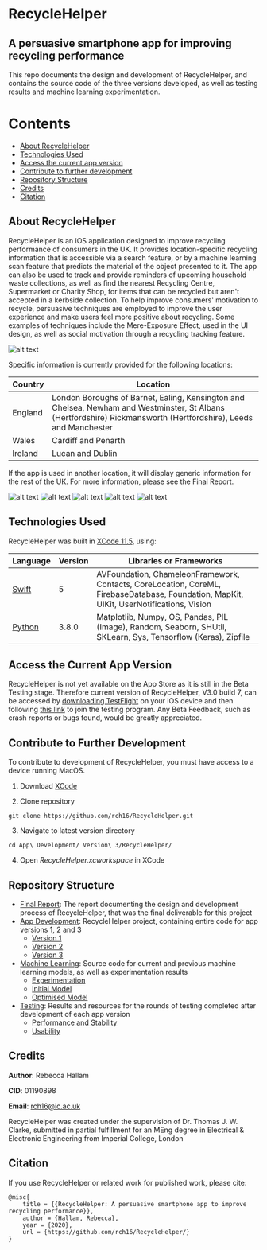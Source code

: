 # RecycleHelper
## A persuasive smartphone app for improving recycling performance

This repo documents the design and development of RecycleHelper, and contains the source code of the three versions developed, as well as testing results and machine learning experimentation.

# Contents

* [About RecycleHelper](#about-recyclehelper)
* [Technologies Used](#technologies-used)
* [Access the current app version](#access-the-current-app-version)
* [Contribute to further development](#contribute-to-further-development)
* [Repository Structure](#repository-structure)
* [Credits](#credits)
* [Citation](#citation)

## About RecycleHelper

RecycleHelper is an iOS application designed to improve recycling performance of consumers in the UK. It provides location-specific recycling information that is accessible via a search feature, or by a machine learning scan feature that predicts the material of the object presented to it. The app can also be used to track and provide reminders of upcoming household waste collections, as well as find the nearest Recycling Centre, Supermarket or Charity Shop, for items that can be recycled but aren't accepted in a kerbside collection. To help improve consumers' motivation to recycle, persuasive techniques are employed to improve the user experience and make users feel more positive about recycling. Some examples of techniques include the Mere-Exposure Effect, used in the UI design, as well as social motivation through a recycling tracking feature.

![alt text](https://github.com/rch16/FYP/blob/master/App%20Development/Version%203/App%20Screenshots/Onboarding.png)

Specific information is currently provided for the following locations:

| Country                                                               | Location                             |
| --------------------------------------------------------------------- | ------------------------------------ |
| England                                                               | London Boroughs of Barnet, Ealing, Kensington and Chelsea, Newham and Westminster, St Albans (Hertfordshire) Rickmansworth (Hertfordshire), Leeds and Manchester |
| Wales                                                                 | Cardiff and Penarth                  |
| Ireland                                                               | Lucan and Dublin                     |

If the app is used in another location, it will display generic information for the rest of the UK. For more information, please see the Final Report.

![alt text](https://github.com/rch16/FYP/blob/master/App%20Development/Version%203/App%20Screenshots/Homescreen.png)
![alt text](https://github.com/rch16/FYP/blob/master/App%20Development/Version%203/App%20Screenshots/Search.png)
![alt text](https://github.com/rch16/FYP/blob/master/App%20Development/Version%203/App%20Screenshots/Scan.png)
![alt text](https://github.com/rch16/FYP/blob/master/App%20Development/Version%203/App%20Screenshots/Symbols.png)
![alt text](https://github.com/rch16/FYP/blob/master/App%20Development/Version%203/App%20Screenshots/Locate.png)

## Technologies Used

RecycleHelper was built in [XCode 11.5](https://apps.apple.com/gb/app/xcode/id497799835?mt=12), using:

| Language                                                              | Version | Libraries or Frameworks            |
| --------------------------------------------------------------------- | ------- | ---------------------------------- |
| [Swift](https://swift.org/blog/swift-5-released/)                      | 5       | AVFoundation, ChameleonFramework, Contacts,       CoreLocation, CoreML, FirebaseDatabase, Foundation, MapKit, UIKit, UserNotifications, Vision                 |
| [Python](https://www.python.org/downloads/release/python-380/)        | 3.8.0   | Matplotlib, Numpy, OS, Pandas, PIL (Image), Random, Seaborn, SHUtil, SKLearn, Sys, Tensorflow (Keras), Zipfile                                                   |

## Access the Current App Version

RecycleHelper is not yet available on the App Store as it is still in the Beta Testing stage. Therefore current version of RecycleHelper, V3.0 build 7, can be accessed by [downloading TestFlight](https://apps.apple.com/gb/app/testflight/id899247664) on your iOS device and then following [this link](https://testflight.apple.com/join/YrAypbv3) to join the testing program. Any Beta Feedback, such as crash reports or bugs found, would be greatly appreciated.

## Contribute to Further Development

To contribute to development of RecycleHelper, you must have access to a device running MacOS.

1. Download [XCode](https://apps.apple.com/gb/app/xcode/id497799835?mt=12)

2. Clone repository

````
git clone https://github.com/rch16/RecycleHelper.git

````
3. Navigate to latest version directory

````
cd App\ Development/ Version\ 3/RecycleHelper/

````
4. Open *RecycleHelper.xcworkspace* in XCode

## Repository Structure

* [Final Report](https://github.com/rch16/RecycleHelper/blob/master/FinalReport.pdf): The report documenting the design and development process of RecycleHelper, that was the final deliverable for this project
* [App Development](https://github.com/rch16/RecycleHelper/tree/master/App%20Development): RecycleHelper project, containing entire code for app versions 1, 2 and 3
    * [Version 1](https://github.com/rch16/RecycleHelper/tree/master/App%20Development/Version%201)
    * [Version 2](https://github.com/rch16/RecycleHelper/tree/master/App%20Development/Version%202)
    * [Version 3](https://github.com/rch16/RecycleHelper/tree/master/App%20Development/Version%203)
* [Machine Learning](https://github.com/rch16/RecycleHelper/tree/master/Machine%20Learning): Source code for current and previous machine learning models, as well as experimentation results
    * [Experimentation](https://github.com/rch16/RecycleHelper/tree/master/Machine%20Learning/Experimentation)
    * [Initial Model](https://github.com/rch16/RecycleHelper/tree/master/Machine%20Learning/Initial%20Model)
    * [Optimised Model](https://github.com/rch16/RecycleHelper/tree/master/Machine%20Learning/Optimised%20Model)
* [Testing](https://github.com/rch16/RecycleHelper/tree/master/Testing): Results and resources for the rounds of testing completed after development of each app version 
    * [Performance and Stability](https://github.com/rch16/RecycleHelper/tree/master/Testing/Performance%20and%20Stability)
    * [Usability](https://github.com/rch16/RecycleHelper/tree/master/Testing/Usability)

## Credits

**Author**: Rebecca Hallam

**CID**: 01190898

**Email**: rch16@ic.ac.uk

RecycleHelper was created under the supervision of Dr. Thomas J. W. Clarke, submitted in partial fulfillment for an MEng degree in Electrical & Electronic Engineering from Imperial College, London

## Citation

If you use RecycleHelper or related work for published work, please cite:

````
@misc{
    title = {{RecycleHelper: A persuasive smartphone app to improve recycling performance}},
    author = {Hallam, Rebecca},
    year = {2020},
    url = {https://github.com/rch16/RecycleHelper/}
}
````

